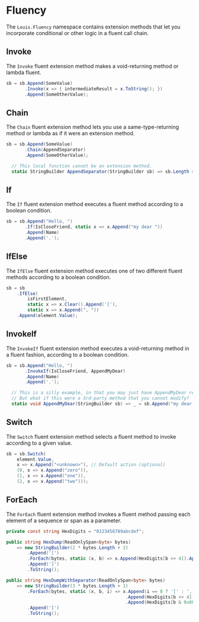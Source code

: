 # Fluency

The `Louis.Fluency` namespace contains extension methods that let you incorporate conditional or other logic in a fluent call chain.

## Invoke

The `Invoke` fluent extension method makes a void-returning method or lambda fluent.

  ```csharp
  sb = sb.Append(SomeValue)
         .Invoke(x => { intermediateResult = x.ToString(); })
         .Append(SomeOtherValue);
  ```

## Chain

The `Chain` fluent extension method lets you use a same-type-returning method or lambda as if it were an extension method.

  ```csharp
  sb = sb.Append(SomeValue)
         .Chain(AppendSeparator)
         .Append(SomeOtherValue);

	// This local function cannot be an extension method.
	static StringBuilder AppendSeparator(StringBuilder sb) => sb.Length > 0 ? sb.Append(',') : sb;
  ```

## If

The `If` fluent extension method executes a fluent method according to a boolean condition.

  ```csharp
  sb = sb.Append("Hello, ")
         .If(IsCloseFriend, static x => x.Append("my dear "))
         .Append(Name)
         .Append('.');
  ```

## IfElse

The `IfElse` fluent extension method executes one of two different fluent methods according to a boolean condition.

  ```csharp
  sb = sb
      .IfElse(
          isFirstElement,
          static x => x.Clear().Append('['),
          static x => x.Append(", "))
      .Append(element.Value);
  ```

## InvokeIf

The `InvokeIf` fluent extension method executes a void-returning method in a fluent fashion, according to a boolean condition.

  ```csharp
  sb = sb.Append("Hello, ")
         .InvokeIf(IsCloseFriend, AppendMyDear)
         .Append(Name)
         .Append('.');

	// This is a silly example, in that you may just have AppendMyDear return sb.
	// But what if this were a 3rd-party method that you cannot modify?
	static void AppendMyDear(StringBuilder sb) => _ = sb.Append("my dear ");
  ```

## Switch

The `Switch` fluent extension method selects a fluent method to invoke according to a given value.

  ```csharp
  sb = sb.Switch(
      element.Value,
      x => x.Append("<unknown>"), // Default action (optional)
      (0, x => x.Append("zero")),
      (1, x => x.Append("one")),
      (2, x => x.Append("two")));
  ```

## ForEach

The `ForEach` fluent extension method invokes a fluent method passing each element of a sequence or span as a parameter.

  ```csharp
  private const string HexDigits = "0123456789abcdef";

  public string HexDump(ReadOnlySpan<byte> bytes)
      => new StringBuilder(2 * bytes.Length + 2)
          .Append('[')
          .ForEach(bytes, static (x, b) => x.Append(HexDigits[b >> 4]).Append(HexDigits[b & 0x0F]))
          .Append(']')
          .ToString();

  public string HexDumpWithSeparator(ReadOnlySpan<byte> bytes)
      => new StringBuilder(3 * bytes.Length + 1)
          .ForEach(bytes, static (x, b, i) => x.Append(i == 0 ? '[' : ',')
                                               .Append(HexDigits[b >> 4])
                                               .Append(HexDigits[b & 0x0F]))
          .Append(']')
          .ToString();
  ```
